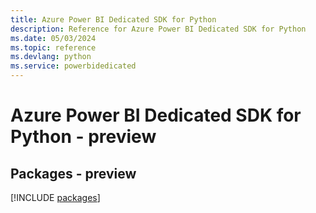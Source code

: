 ```yaml
---
title: Azure Power BI Dedicated SDK for Python
description: Reference for Azure Power BI Dedicated SDK for Python
ms.date: 05/03/2024
ms.topic: reference
ms.devlang: python
ms.service: powerbidedicated
---
```

# Azure Power BI Dedicated SDK for Python - preview
## Packages - preview
[!INCLUDE [packages](power-bi-dedicated-index.md)]